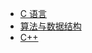 - [C 语言](https://treelingleaf.github.io/Embedded.doc/#/)
- [算法与数据结构](https://treelingleaf.github.io/data-structure/#/)
- [C++](https://treelingleaf.github.io/CPP.doc/#/)
